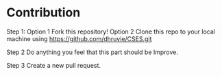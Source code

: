 # Contribution
Step 1:
  Option 1
  Fork this repository!
Option 2
  Clone this repo to your local machine using   https://github.com/dhruvie/CSES.git

Step 2
  Do anything you feel that this part should be Improve.
  
Step 3
 Create a new pull request.
